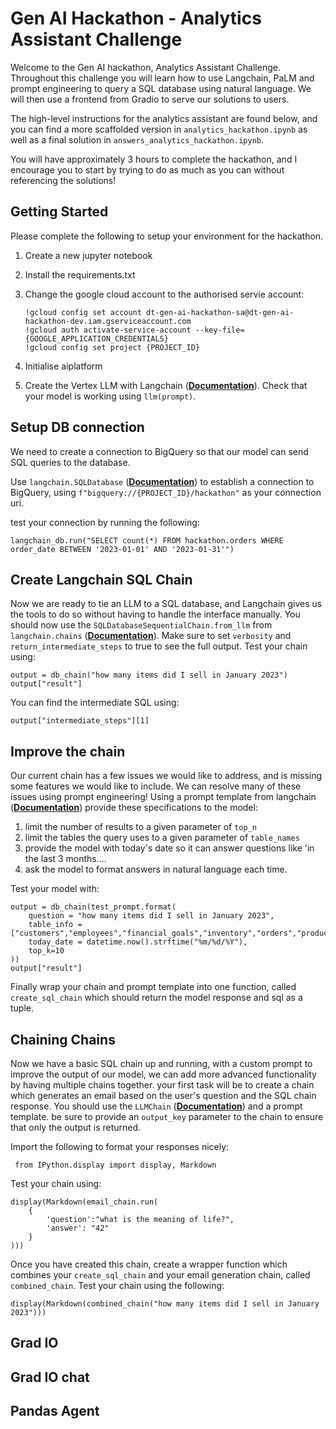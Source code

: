 # Gen AI Hackathon - Analytics Assistant Challenge

Welcome to the Gen AI hackathon, Analytics Assistant Challenge. Throughout this challenge you will learn how to use Langchain, PaLM and prompt engineering to query a SQL database using natural language. We will then use a frontend from Gradio to serve our solutions to users. 

The high-level instructions for the analytics assistant are found below, and you can find a more scaffolded version in `analytics_hackathon.ipynb` as well as a final solution in `answers_analytics_hackathon.ipynb`. 

You will have approximately 3 hours to complete the hackathon, and I encourage you to start by trying to do as much as you can without referencing the solutions! 


## Getting Started

Please complete the following to setup your environment for the hackathon. 

1. Create a new jupyter notebook
2. Install the requirements.txt
3. Change the google cloud account to the authorised servie account:

    ```
    !gcloud config set account dt-gen-ai-hackathon-sa@dt-gen-ai-hackathon-dev.iam.gserviceaccount.com
    !gcloud auth activate-service-account --key-file={GOOGLE_APPLICATION_CREDENTIALS}
    !gcloud config set project {PROJECT_ID}
    ```

4. Initialise aiplatform
5. Create the Vertex LLM with Langchain ([**Documentation**](https://python.langchain.com/docs/integrations/llms/google_vertex_ai_palm)). Check that your model is working using `llm(prompt)`. 


## Setup DB connection

We need to create a connection to BigQuery so that our model can send SQL queries to the database. 

Use `langchain.SQLDatabase` ([**Documentation**](https://python.langchain.com/docs/integrations/tools/sql_database#initialize-database)) to establish a connection to BigQuery, using `f"bigquery://{PROJECT_ID}/hackathon"` as your connection uri. 

test your connection by running the following:

```
langchain_db.run("SELECT count(*) FROM hackathon.orders WHERE order_date BETWEEN '2023-01-01' AND '2023-01-31'")
```

## Create Langchain SQL Chain

Now we are ready to tie an LLM to a SQL database, and Langchain gives us the tools to do so without having to handle the interface manually. You should now use the `SQLDatabaseSequentialChain.from_llm` from `langchain.chains` ([**Documentation**](https://api.python.langchain.com/en/latest/_modules/langchain_experimental/sql/base.html#SQLDatabaseSequentialChain.from_llm)). 
Make sure to set `verbosity` and `return_intermediate_steps` to true to see the full output. Test your chain using:

```
output = db_chain("how many items did I sell in January 2023")
output["result"]
```

You can find the intermediate SQL using:

```
output["intermediate_steps"][1]
```

## Improve the chain

Our current chain has a few issues we would like to address, and is missing some features we would like to include. We can resolve many of these issues using prompt engineering! Using a prompt template from langchain ([**Documentation**](https://python.langchain.com/docs/modules/model_io/prompts/quick_start)) provide these specifications to the model:

1. limit the number of results to a given parameter of `top_n`
2. limit the tables the query uses to a given parameter of `table_names`
3. provide the model with today's date so it can answer questions like 'in the last 3 months....
4. ask the model to format answers in natural language each time.

Test your model with:

```
output = db_chain(test_prompt.format(
    question = "how many items did I sell in January 2023",
    table_info = ["customers","employees","financial_goals","inventory","orders","product_reviews","supplier_orders"],
    today_date = datetime.now().strftime("%m/%d/%Y"),
    top_k=10
))
output["result"]
```

Finally wrap your chain and prompt template into one function, called `create_sql_chain` which should return the model response and sql as a tuple.

## Chaining Chains

Now we have a basic SQL chain up and running, with a custom prompt to improve the output of our model, we can add more advanced functionality by having multiple chains together. your first task will be to create a chain which generates an email based on the user's question and the SQL chain response. You should use the `LLMChain` ([**Documentation**](https://api.python.langchain.com/en/latest/chains/langchain.chains.llm.LLMChain.html#langchain.chains.llm.LLMChain)) and a prompt template. be sure to provide an `output_key` parameter to the chain to ensure that only the output is returned. 

Import the following to format your responses nicely:

``` from IPython.display import display, Markdown```

Test your chain using:

```
display(Markdown(email_chain.run(
    {
        'question':"what is the meaning of life?", 
        'answer': "42"
    }
)))
```

Once you have created this chain, create a wrapper function which combines your `create_sql_chain` and your email generation chain, called `combined_chain`. Test your chain using the following:

```
display(Markdown(combined_chain("how many items did I sell in January 2023")))
```

## Grad IO

## Grad IO chat

## Pandas Agent